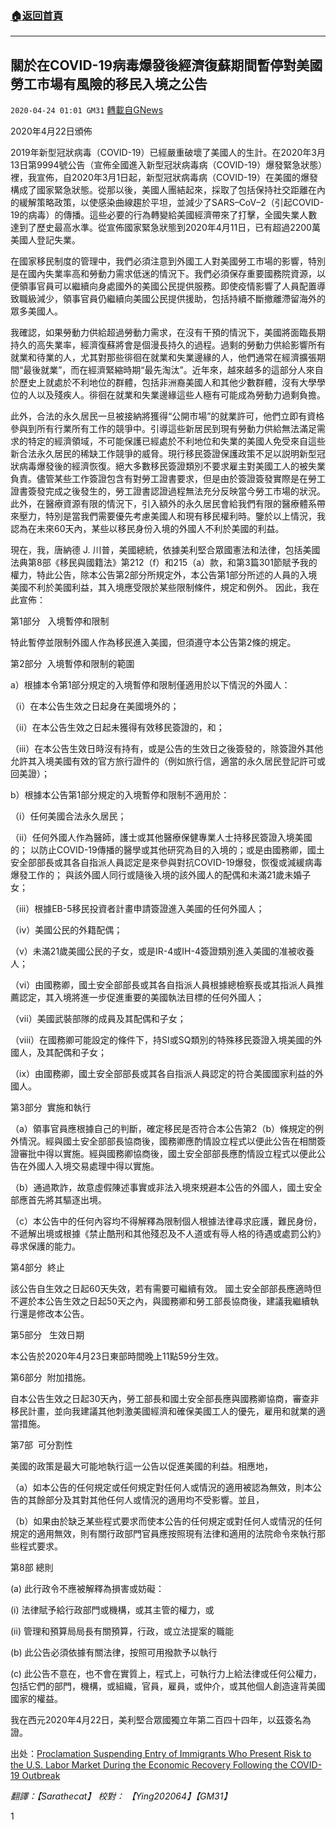 ###  [:house:返回首頁](https://github.com/ourhimalayas/txt)
---

## 關於在COVID-19病毒爆發後經濟復蘇期間暫停對美國勞工市場有風險的移民入境之公告
`2020-04-24 01:01 GM31` [轉載自GNews](https://gnews.org/zh-hant/183063/)

2020年4月22日頒佈

2019年新型冠狀病毒（COVID-19）已經嚴重破壞了美國人的生計。在2020年3月13日第9994號公告（宣佈全國進入新型冠狀病毒病（COVID-19）爆發緊急狀態）裡，我宣佈，自2020年3月1日起，新型冠狀病毒病（COVID-19）在美國的爆發構成了國家緊急狀態。從那以後，美國人團結起來，採取了包括保持社交距離在內的緩解策略政策，以使感染曲線趨於平坦，並減少了SARS–CoV–2（引起COVID-19的病毒）的傳播。這些必要的行為轉變給美國經濟帶來了打擊，全國失業人數達到了歷史最高水準。從宣佈國家緊急狀態到2020年4月11日，已有超過2200萬美國人登記失業。

在國家移民制度的管理中，我們必須注意到外國工人對美國勞工市場的影響，特別是在國內失業率高和勞動力需求低迷的情況下。我們必須保存重要國務院資源，以便領事官員可以繼續向身處國外的美國公民提供服務。即使疫情影響了人員配置導致職級減少，領事官員仍繼續向美國公民提供援助，包括持續不斷撤離滯留海外的眾多美國人。

我確認，如果勞動力供給超過勞動力需求，在沒有干預的情況下，美國將面臨長期持久的高失業率，經濟復蘇將會是個漫長持久的過程。過剩的勞動力供給影響所有就業和待業的人，尤其對那些徘徊在就業和失業邊緣的人，他們通常在經濟擴張期間“最後就業”，而在經濟緊縮時期“最先淘汰”。近年來，越來越多的這部分人來自於歷史上就處於不利地位的群體，包括非洲裔美國人和其他少數群體，沒有大學學位的人以及殘疾人。徘徊在就業和失業邊緣這些人極有可能成為勞動力過剩負擔。

此外，合法的永久居民一旦被接納將獲得“公開市場”的就業許可，他們立即有資格參與到所有行業所有工作的競爭中。引導這些新居民到現有勞動力供給無法滿足需求的特定的經濟領域，不可能保護已經處於不利地位和失業的美國人免受來自這些新合法永久居民的稀缺工作競爭的威脅。現行移民簽證保護政策不足以説明新型冠狀病毒爆發後的經濟恢復。絕大多數移民簽證類別不要求雇主對美國工人的被失業負責。儘管某些工作簽證包含有對勞工證書要求，但是由於簽證簽發實際是在勞工證書簽發完成之後發生的，勞工證書認證過程無法充分反映當今勞工市場的狀況。此外，在醫療資源有限的情況下，引入額外的永久居民會給我們有限的醫療體系帶來壓力，特別是當我們需要優先考慮美國人和現有移民權利時。鑒於以上情況，我認為在未來60天內，某些以移民身份入境的外國人不利於美國的利益。

現在，我，唐納德 J. 川普，美國總統，依據美利堅合眾國憲法和法律，包括美國法典第8部《移民與國籍法》第212（f）和215（a）款，和第3篇301節賦予我的權力，特此公告，除本公告第2部分所規定外，本公告第1部分所述的人員的入境美國不利於美國利益，其入境應受限於某些限制條件，規定和例外。 因此，我在此宣佈：

第1部分   入境暫停和限制

特此暫停並限制外國人作為移民進入美國，但須遵守本公告第2條的規定。

第2部分  入境暫停和限制的範圍

a）根據本令第1部分規定的入境暫停和限制僅適用於以下情況的外國人：

（i）在本公告生效之日起身在美國境外的；

（ii）在本公告生效之日起未獲得有效移民簽證的，和；

（iii）在本公告生效日時沒有持有，或是公告的生效日之後簽發的，除簽證外其他允許其入境美國有效的官方旅行證件的（例如旅行信，適當的永久居民登記許可或回美證）；

b）根據本公告第1部分規定的入境暫停和限制不適用於：

（i）任何美國合法永久居民；

（ii）任何外國人作為醫師，護士或其他醫療保健專業人士持移民簽證入境美國的； 以防止COVID-19傳播的醫學或其他研究為目的入境的；或是由國務卿，國土安全部部長或其各自指派人員認定是來參與對抗COVID-19爆發，恢復或減緩病毒爆發工作的； 與該外國人同行或隨後入境的該外國人的配偶和未滿21歲未婚子女；

（iii）根據EB-5移民投資者計畫申請簽證進入美國的任何外國人；

（iv）美國公民的外籍配偶；

（v）未滿21歲美國公民的子女，或是IR-4或IH-4簽證類別進入美國的准被收養人；

（vi）由國務卿，國土安全部部長或其各自指派人員根據總檢察長或其指派人員推薦認定，其入境將進一步促進重要的美國執法目標的任何外國人；

（vii）美國武裝部隊的成員及其配偶和子女；

（viii）在國務卿可能設定的條件下，持SI或SQ類別的特殊移民簽證入境美國的外國人，及其配偶和子女；

（ix）由國務卿，國土安全部部長或其各自指派人員認定的符合美國國家利益的外國人。

第3部分  實施和執行

（a）領事官員應根據自己的判斷，確定移民是否符合本公告第2（b）條規定的例外情況。經與國土安全部部長協商後，國務卿應酌情設立程式以便此公告在相關簽證審批中得以實施。經與國務卿協商後，國土安全部部長應酌情設立程式以便此公告在外國人入境交易處理中得以實施。

（b）通過欺詐，故意虛假陳述事實或非法入境來規避本公告的外國人，國土安全部應首先將其驅逐出境。

（c）本公告中的任何內容均不得解釋為限制個人根據法律尋求庇護，難民身份，不遞解出境或根據《禁止酷刑和其他殘忍及不人道或有辱人格的待遇或處罰公約》尋求保護的能力。

第4部分  終止

該公告自生效之日起60天失效，若有需要可繼續有效。 國土安全部部長應適時但不遲於本公告生效之日起50天之內，與國務卿和勞工部長協商後，建議我繼續執行還是修改本公告。

第5部分   生效日期

本公告於2020年4月23日東部時間晚上11點59分生效。

第6部分  附加措施。

自本公告生效之日起30天內，勞工部長和國土安全部長應與國務卿協商，審查非移民計畫，並向我建議其他刺激美國經濟和確保美國工人的優先，雇用和就業的適當措施。

第7部  可分割性

美國的政策是最大可能地執行這一公告以促進美國的利益。相應地，

（a）如本公告的任何規定或任何規定對任何人或情況的適用被認為無效，則本公告的其餘部分及其對其他任何人或情況的適用均不受影響。並且，

（b）如果由於缺乏某些程式要求而使本公告的任何規定或對任何人或情況的任何規定的適用無效，則有關行政部門官員應按照現有法律和適用的法院命令來執行那些程式要求。

第8部 總則

(a) 此行政令不應被解釋為損害或妨礙：

(i) 法律賦予給行政部門或機構，或其主管的權力，或

(ii) 管理和預算局局長有關預算，行政，或立法提案的職能

(b) 此公告必須依據有關法律，按照可用撥款予以執行

(c) 此公告不意在，也不會在實質上，程式上，可執行力上給法律或任何公權力，包括它們的部門，機構，或組織，官員，雇員，或仲介，或其他個人創造違背美國國家的權益。

我在西元2020年4月22日，美利堅合眾國獨立年第二百四十四年，以茲簽名為證。

出处：[Proclamation Suspending Entry of Immigrants Who Present Risk to the U.S. Labor Market During the Economic Recovery Following the COVID-19 Outbreak](https://www.whitehouse.gov/presidential-actions/proclamation-suspending-entry-immigrants-present-risk-u-s-labor-market-economic-recovery-following-covid-19-outbreak/)

*翻譯：【Sarathecat】 校對： 【Ying202064】【GM31】*

1
